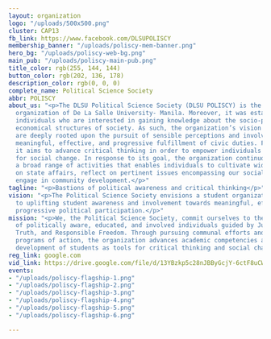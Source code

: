 ```yaml
---
layout: organization
logo: "/uploads/500x500.png"
cluster: CAP13
fb_link: https://www.facebook.com/DLSUPOLISCY
membership_banner: "/uploads/poliscy-mem-banner.png"
hero_bg: "/uploads/poliscy-web-bg.png"
main_pub: "/uploads/poliscy-main-pub.png"
title_color: rgb(255, 144, 144)
button_color: rgb(202, 136, 178)
description_color: rgb(0, 0, 0)
complete_name: Political Science Society
abbr: POLISCY
about_us: "<p>The DLSU Political Science Society (DLSU POLISCY) is the premier political
  organization of De La Salle University- Manila. Moreover, it was established for
  individuals who are interested in gaining knowledge about the socio-political and
  economical structures of society. As such, the organization’s vision and mission
  are deeply rooted upon the pursuit of sensible perceptions and involvement towards
  meaningful, effective, and progressive fulfillment of civic duties. Furthermore,
  it aims to advance critical thinking in order to empower individuals to be catalysts
  for social change. In response to its goal, the organization continuously develops
  a broad range of activities that enables individuals to cultivate widespread consciousness
  on state affairs, reflect on pertinent issues encompassing our social milieu, and
  engage in community development.</p>"
tagline: "<p>Bastions of political awareness and critical thinking</p>"
vision: "<p>The Political Science Society envisions a student organization dedicated
  to uplifting student awareness and involvement towards meaningful, effective and
  progressive political participation.</p>"
mission: "<p>We, the Political Science Society, commit ourselves to the active formation
  of politically aware, educated, and involved individuals guided by Justice, Equality,
  Truth, and Responsible Freedom. Through pursuing communal efforts and innovative
  programs of action, the organization advances academic competencies and the personal
  development of students as tools for critical thinking and social change.</p>"
reg_link: google.com
vid_link: https://drive.google.com/file/d/13YBzkp5c28nJBByGcjY-6ctF8uCW2nLF/preview
events:
- "/uploads/poliscy-flagship-1.png"
- "/uploads/poliscy-flagship-2.png"
- "/uploads/poliscy-flagship-3.png"
- "/uploads/poliscy-flagship-4.png"
- "/uploads/poliscy-flagship-5.png"
- "/uploads/poliscy-flagship-6.png"

---
```

